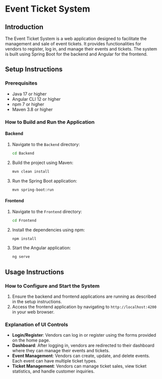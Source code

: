 # Event Ticket System

## Introduction
The Event Ticket System is a web application designed to facilitate the management and sale of event tickets. It provides functionalities for vendors to register, log in, and manage their events and tickets. The system is built using Spring Boot for the backend and Angular for the frontend.

## Setup Instructions

### Prerequisites
- Java 17 or higher
- Angular CLI 12 or higher
- npm 7 or higher
- Maven 3.8 or higher

### How to Build and Run the Application

#### Backend
1. Navigate to the `Backend` directory:
    ```sh
    cd Backend
    ```
2. Build the project using Maven:
    ```sh
    mvn clean install
    ```
3. Run the Spring Boot application:
    ```sh
    mvn spring-boot:run
    ```

#### Frontend
1. Navigate to the `Frontend` directory:
    ```sh
    cd Frontend
    ```
2. Install the dependencies using npm:
    ```sh
    npm install
    ```
3. Start the Angular application:
    ```sh
    ng serve
    ```

## Usage Instructions

### How to Configure and Start the System
1. Ensure the backend and frontend applications are running as described in the setup instructions.
2. Access the frontend application by navigating to `http://localhost:4200` in your web browser.

### Explanation of UI Controls
- **Login/Register**: Vendors can log in or register using the forms provided on the home page.
- **Dashboard**: After logging in, vendors are redirected to their dashboard where they can manage their events and tickets.
- **Event Management**: Vendors can create, update, and delete events. Each event can have multiple ticket types.
- **Ticket Management**: Vendors can manage ticket sales, view ticket statistics, and handle customer inquiries.